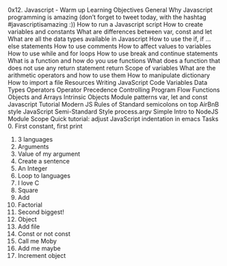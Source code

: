 0x12. Javascript - Warm up
Learning Objectives
General
Why Javascript programming is amazing (don’t forget to tweet today, with the hashtag #javascriptisamazing :))
How to run a Javascript script
How to create variables and constants
What are differences between var, const and let
What are all the data types available in Javascript
How to use the if, if ... else statements
How to use comments
How to affect values to variables
How to use while and for loops
How to use break and continue statements
What is a function and how do you use functions
What does a function that does not use any return statement return
Scope of variables
What are the arithmetic operators and how to use them
How to manipulate dictionary
How to import a file
Resources
Writing JavaScript Code
Variables
Data Types
Operators
Operator Precedence
Controlling Program Flow
Functions
Objects and Arrays
Intrinsic Objects
Module patterns
var, let and const
Javascript Tutorial
Modern JS
Rules of Standard
semicolons on top
AirBnB style
JavaScript Semi-Standard Style
process.argv
Simple Intro to NodeJS Module Scope
Quick tutorial: adjust JavaScript indentation in emacs
Tasks
 0. First constant, first print
 1. 3 languages
 2. Arguments
 3. Value of my argument
 4. Create a sentence
 5. An Integer
 6. Loop to languages
 7. I love C
 8. Square
 9. Add
 10. Factorial
 11. Second biggest!
 12. Object
 13. Add file
 14. Const or not const
 15. Call me Moby
 16. Add me maybe
 17. Increment object

